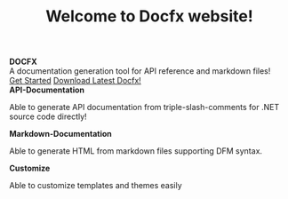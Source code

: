 ﻿---
_allowAffix: false
title: Welcome to Docfx website!
documentType: index
---
<div class="hero">
    <div class="wrap">
      <div class="text">
        <strong>DOCFX</strong>
    </div>
      <div class="minitext">
      A documentation generation tool for API reference and markdown files!
      </div>
      <div class="buttons-unit">
        <a href="tutorial/docfx_getting_started.md" class="button">Get Started</a>
        <a href="tutorial/artifacts/docfx.zip" class="button">Download Latest Docfx!</a>
      </div>
    </div>
  </div>
  <div class="container content">
  <div id="vp-container">
    <div id="initial-vps">
      <div class="row value-props">
        <div class="col-lg-4 text-center animated fadeInLeft">
          <strong class="value-prop-heading">API-Documentation</strong>
          <p>Able to generate API documentation from triple-slash-comments for .NET source code directly!</p>
        </div><!-- /.col-lg-4 -->
        <div class="col-lg-4 text-center animated fadeIn">
          <strong class="value-prop-heading">Markdown-Documentation</strong>
          <p>Able to generate HTML from markdown files supporting DFM syntax.</p>
        </div><!-- /.col-lg-4 -->
        <div class="col-lg-4 text-center animated fadeInRight">
          <strong class="value-prop-heading">Customize</strong>
          <p>Able to customize templates and themes easily</p>
        </div><!-- /.col-lg-4 -->
      </div><!-- /.row -->
    </div>
  </div>
</div>
